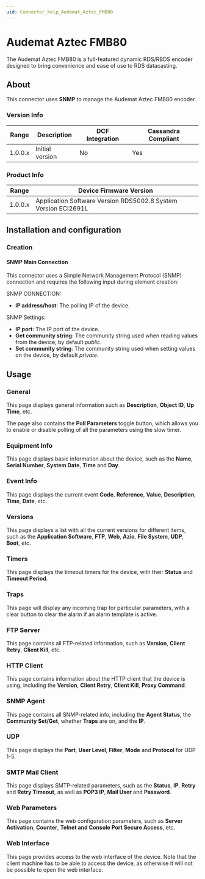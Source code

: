```yaml
---
uid: Connector_help_Audemat_Aztec_FMB80
---
```


# Audemat Aztec FMB80

The Audemat Aztec FMB80 is a full-featured dynamic RDS/RBDS encoder designed to bring convenience and ease of use to RDS datacasting.

## About

This connector uses **SNMP** to manage the Audemat Aztec FMB80 encoder.

### Version Info

| Range | Description | DCF Integration | Cassandra Compliant |
|------------------|-----------------|---------------------|-------------------------|
| 1.0.0.x          | Initial version | No                  | Yes                     |

### Product Info

| Range     | Device Firmware Version                                        |
|------------------|----------------------------------------------------------------|
| 1.0.0.x          | Application Software Version RDS5002.8 System Version ECI2691L |

## Installation and configuration

### Creation

#### SNMP Main Connection

This connector uses a Simple Network Management Protocol (SNMP) connection and requires the following input during element creation:

SNMP CONNECTION:

- **IP address/host**: The polling IP of the device.

SNMP Settings:

- **IP port**: The IP port of the device.
- **Get community string**: The community string used when reading values from the device, by default *public*.
- **Set community string**: The community string used when setting values on the device, by default *private*.

## Usage

### General

This page displays general information such as **Description**, **Object ID**, **Up Time**, etc.

The page also contains the **Poll Parameters** toggle button, which allows you to enable or disable polling of all the parameters using the slow timer.

### Equipment Info

This page displays basic information about the device, such as the **Name**, **Serial Number**, **System Date**, **Time** and **Day**.

### Event Info

This page displays the current event **Code**, **Reference**, **Value**, **Description**, **Time**, **Date**, etc.

### Versions

This page displays a list with all the current versions for different items, such as the **Application Software**, **FTP**, **Web**, **Azio**, **File System**, **UDP**, **Boot**, etc.

### Timers

This page displays the timeout timers for the device, with their **Status** and **Timeout Period**.

### Traps

This page will display any incoming trap for particular parameters, with a clear button to clear the alarm if an alarm template is active.

### FTP Server

This page contains all FTP-related information, such as **Version**, **Client Retry**, **Client Kill**, etc.

### HTTP Client

This page contains information about the HTTP client that the device is using, including the **Version**, **Client Retry**, **Client Kill**, **Proxy Command**.

### SNMP Agent

This page contains all SNMP-related info, including the **Agent Status**, the **Community Set/Get**, whether **Traps** are on, and the **IP**.

### UDP

This page displays the **Port**, **User Level**, **Filter**, **Mode** and **Protocol** for UDP 1-5.

### SMTP Mail Client

This page displays SMTP-related parameters, such as the **Status**, **IP**, **Retry** and **Retry Timeout**, as well as **POP3 IP**, **Mail User** and **Password**.

### Web Parameters

This page contains the web configuration parameters, such as **Server Activation**, **Counter**, **Telnet and Console Port Secure Access**, etc.

### Web Interface

This page provides access to the web interface of the device. Note that the client machine has to be able to access the device, as otherwise it will not be possible to open the web interface.
